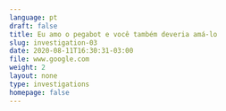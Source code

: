 ```yaml
---
language: pt
draft: false
title: Eu amo o pegabot e você também deveria amá-lo
slug: investigation-03
date: 2020-08-11T16:30:31-03:00
file: www.google.com
weight: 2
layout: none
type: investigations
homepage: false
---
```

